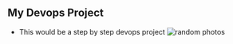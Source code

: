## My Devops Project
- This would be a step by step devops project
![random photos](picsum.photos/200/300)
